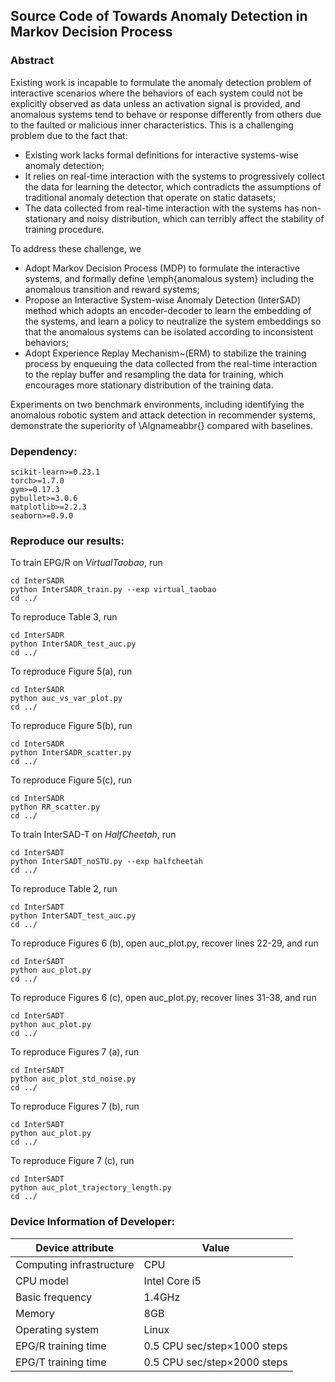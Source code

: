 ## Source Code of Towards Anomaly Detection in Markov Decision Process


### Abstract

Existing work is incapable to formulate the anomaly detection problem of interactive scenarios where the behaviors of each system could not be explicitly observed as data unless an activation signal is provided, and anomalous systems tend to behave or response differently from others due to the faulted or malicious inner characteristics.
This is a challenging problem due to the fact that:

- Existing work lacks formal definitions for interactive systems-wise anomaly detection;
- It relies on real-time interaction with the systems to progressively collect the data for learning the detector, which contradicts the assumptions of traditional anomaly detection that operate on static datasets; 
- The data collected from real-time interaction with the systems has non-stationary and noisy distribution, which can terribly affect the stability of training procedure.

To address these challenge, we 
- Adopt Markov Decision Process (MDP) to formulate the interactive systems, and formally define \emph{anomalous system} including the anomalous transition and reward systems;
- Propose an Interactive System-wise Anomaly Detection (InterSAD) method which adopts an encoder-decoder to learn the embedding of the systems, and learn a policy to neutralize the system embeddings so that the anomalous systems can be isolated according to inconsistent behaviors;
- Adopt Experience Replay Mechanism~(ERM) to stabilize the training process by enqueuing the data collected from the real-time interaction to the replay buffer and resampling the data for training, which encourages more stationary distribution of the training data.

Experiments on two benchmark environments, including identifying the anomalous robotic system and attack detection in recommender systems, demonstrate the superiority of \Algnameabbr{} compared with baselines.


### Dependency:
````angular2html
scikit-learn>=0.23.1
torch>=1.7.0 
gym>=0.17.3
pybullet>=3.0.6
matplotlib>=2.2.3
seaborn>=0.9.0
````

### Reproduce our results:

To train EPG/R on *VirtualTaobao*, run
````angular2html
cd InterSADR
python InterSADR_train.py --exp virtual_taobao
cd ../
````

To reproduce Table 3, run 
````angular2html
cd InterSADR
python InterSADR_test_auc.py
cd ../
````

To reproduce Figure 5(a), run
````angular2html
cd InterSADR
python auc_vs_var_plot.py
cd ../
````

To reproduce Figure 5(b), run
````angular2html
cd InterSADR
python InterSADR_scatter.py
cd ../
````

To reproduce Figure 5(c), run
````angular2html
cd InterSADR
python RR_scatter.py
cd ../
````

To train InterSAD-T on *HalfCheetah*, run
````angular2html
cd InterSADT
python InterSADT_noSTU.py --exp halfcheetah
cd ../
````

To reproduce Table 2, run
````angular2html
cd InterSADT
python InterSADT_test_auc.py 
cd ../
````

To reproduce Figures 6 (b), open auc_plot.py, recover lines 22-29, and run
````angular2html
cd InterSADT
python auc_plot.py
cd ../
````

To reproduce Figures 6 (c), open auc_plot.py, recover lines 31-38, and run
````angular2html
cd InterSADT
python auc_plot.py
cd ../
````

To reproduce Figures 7 (a), run 
````angular2html
cd InterSADT
python auc_plot_std_noise.py
cd ../
````

To reproduce Figures 7 (b), run 
````angular2html
cd InterSADT
python auc_plot.py
cd ../
````

To reproduce Figure 7 (c), run
````angular2html
cd InterSADT
python auc_plot_trajectory_length.py
cd ../
````

### Device Information of Developer:

| Device attribute | Value |
| ---------------- | ----- |
| Computing infrastructure | CPU |
| CPU model | Intel Core i5 |
| Basic frequency | 1.4GHz |
| Memory | 8GB |
| Operating system | Linux |
| EPG/R training time | 0.5 CPU sec/step×1000 steps  |
| EPG/T training time | 0.5 CPU sec/step×2000 steps  |